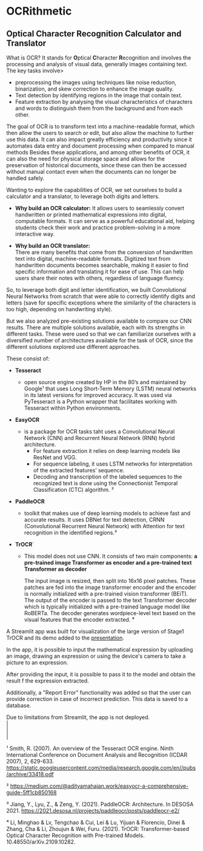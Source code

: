 
# OCRithmetic 
## Optical Character Recognition Calculator and Translator



What is OCR? 
It stands for **O**ptical **C**haracter **R**ecognition and involves the processing and analysis of visual data, generally images containing text.
The key tasks involve>
- preprocessing the images using techniques like noise reduction, binarization, and skew correction to enhance the image quality.
- Text detection by identifying regions in the image that contain text.
- Feature extraction by analysing the visual characteristics of characters and words to distinguish them from the background and from each other.

The goal of OCR is to transform text into a machine-readable format, which then allow the users to search or edit, but also allow the machine to further use this data.
It can also impact greatly efficiency and productivity since it automates data entry and document processing when compared to manual methods
Besides these applications, and among other benefits of OCR, it can also the need for physical storage space and allows for the preservation of historical documents, since these can then be accessed without manual contact even when the documents can no longer be handled safely. 

Wanting to explore the capabilities of OCR, we set ourselves to build a calculator and a translator, to leverage both digits and letters.

- **Why build an OCR calculator:**
It allows users to seamlessly convert handwritten or printed mathematical expressions into digital, computable formats. It can serve as a powerful educational aid, helping students check their work and practice problem-solving in a more interactive way. 

- **Why build an OCR translator:**  
There are many benefits that come from the conversion of handwritten text into digital, machine-readable formats. 
Digitized text from handwritten documents becomes searchable, making it easier to find specific information and translating it for ease of use. 
This can help users share their notes with others, regardless of language fluency.

So, to leverage both digit and letter identification, we built Convolutional Neural Networks from scratch that were able to correctly identify digits and letters (save for specific exceptions where the similarity of the characters is too high, depending on handwriting style).

But we also analyzed pre-existing solutions available to compare our CNN results. There are multiple solutions available, each with its strengths in different tasks. 
These were used so that we can familiarize ourselves with a diversified number of architectures available for the task of OCR, since the different solutions explored use different approaches.

These consist of:

- **Tesseract**
    - open source engine created by HP in the 80’s and maintained by Google¹  that uses Long Short-Term Memory (LSTM) neural networks in its latest versions for improved accuracy. 
It was used via PyTesseract is a Python wrapper that facilitates working with Tesseract within Python environments.


- **EasyOCR**
    - is a package for OCR tasks taht uses a Convolutional Neural Network (CNN) and Recurrent Neural Network (RNN) hybrid architecture.
      - For feature extraction it relies on deep learning models like ResNet and VGG.  
      - For sequence labeling, it uses LSTM networks for interpretation of the extracted features’ sequence. 
      - Decoding and transcription of the labeled sequences to the recognized text is done using the Connectionist Temporal Classification (CTC) algorithm. ²

- **PaddleOCR**
    - toolkit that makes use of deep learning models to achieve fast and accurate results. It uses DBNet for text detection, CRNN (Convolutional Recurrent Neural Network) with Attention for text recognition in the identified regions.³

- **TrOCR**´
    - This model does not use CNN. It consists of two main components: **a pre-trained image Transformer as encoder and a pre-trained text Transformer as decoder**

        The input image is resized, then split into 16x16 pixel patches. These patches are fed into the image transformer encoder and the encoder is normally initialized with a pre-trained vision transformer (BEiT).
        The output of the encoder is passed to the text Transformer decoder which is typically initialized with a pre-trained language model like RoBERTa. The decoder generates wordpiece-level text based on the visual features that the encoder extracted. ⁴





A Streamlit app was built for visualization of the large version of Stage1 TrOCR and its demo added to the [presentation](./presentation.pdf). 

In the app, it is possible to input the mathematical expression by uploading an image, drawing an expression or using the device's camera to take a picture to an expression. 

After providing the input, it is possible to pass it to the model and obtain the result f the expression extracted. 

Additionally, a "Report Error" functionality was added so that the user can provide correction in case of incorrect prediction. This data is saved to a database. 

Due to limitations from Streamlit, the app is not deployed.  
|  
|  
|  
  




¹ Smith, R. (2007). An overview of the Tesseract OCR engine. Ninth International Conference on Document Analysis and Recognition (ICDAR 2007), 2, 629-633. https://static.googleusercontent.com/media/research.google.com/en//pubs/archive/33418.pdf

² https://medium.com/@adityamahajan.work/easyocr-a-comprehensive-guide-5ff1cb850168

³ Jiang, Y., Lyu, Z., & Zeng, Y. (2021). PaddleOCR: Architecture. In DESOSA 2021. https://2021.desosa.nl/projects/paddleocr/posts/paddleocr-e2/


⁴ Li, Minghao & Lv, Tengchao & Cui, Lei & Lu, Yijuan & Florencio, Dinei & Zhang, Cha & Li, Zhoujun & Wei, Furu. (2021). TrOCR: Transformer-based Optical Character Recognition with Pre-trained Models. 10.48550/arXiv.2109.10282. 

